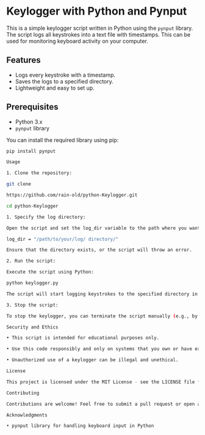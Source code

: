 # Keylogger with Python and Pynput

This is a simple keylogger script written in Python using the `pynput` library. The script logs all keystrokes into a text file with timestamps. This can be used for monitoring keyboard activity on your computer.

## Features

- Logs every keystroke with a timestamp.
- Saves the logs to a specified directory.
- Lightweight and easy to set up.

## Prerequisites

- Python 3.x
- `pynput` library

You can install the required library using pip:

```bash
pip install pynput

Usage

1. Clone the repository:

git clone

https://github.com/rain-old/python-Keylogger.git

cd python-Keylogger

1. Specify the log directory:

Open the script and set the log_dir variable to the path where you want to save the keylogs. For example:

log_dir = "/path/to/your/log/ directory/"

Ensure that the directory exists, or the script will throw an error.

2. Run the script:

Execute the script using Python:

python keylogger.py

The script will start logging keystrokes to the specified directory in a file named keylogs.txt.

3. Stop the script:

To stop the keylogger, you can terminate the script manually (e.g., by pressing Ctrl + C in the terminal).

Security and Ethics

• This script is intended for educational purposes only.

• Use this code responsibly and only on systems that you own or have explicit permission to monitor.

• Unauthorized use of a keylogger can be illegal and unethical.

License

This project is licensed under the MIT License - see the LICENSE file for details.

Contributing

Contributions are welcome! Feel free to submit a pull request or open an issue if you have suggestions for improvements.

Acknowledgments

• pynput library for handling keyboard input in Python
